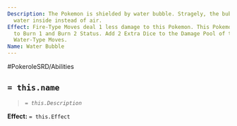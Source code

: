 ```yaml
---
Description: The Pokemon is shielded by water bubble. Stragely, the bubble has clear
  water inside instead of air.
Effect: Fire-Type Moves deal 1 less damage to this Pokemon. This Pokemon is immune
  to Burn 1 and Burn 2 Status. Add 2 Extra Dice to the Damage Pool of this Pokemon's
  Water-Type Moves.
Name: Water Bubble
---
```


#PokeroleSRD/Abilities

## `= this.name`

> *`= this.Description`*

**Effect:** `= this.Effect`
